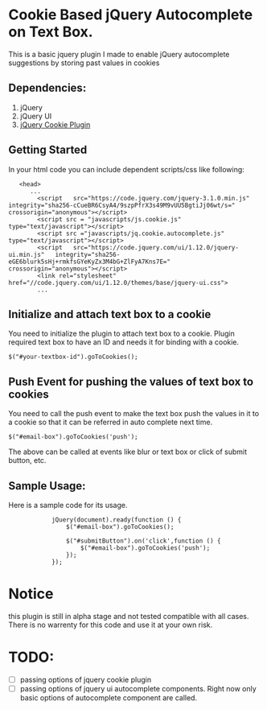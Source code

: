 # Cookie Based jQuery Autocomplete on Text Box.
This is a basic jquery plugin I made to enable jQuery autocomplete suggestions by storing past values in cookies

## Dependencies:
1. jQuery
2. jQuery UI
3. [jQuery Cookie Plugin ](https://plugins.jquery.com/cookie/)

## Getting Started
In your html code you can include dependent scripts/css like following:

```
   <head>
      ...
        <script   src="https://code.jquery.com/jquery-3.1.0.min.js"   integrity="sha256-cCueBR6CsyA4/9szpPfrX3s49M9vUU5BgtiJj06wt/s="   crossorigin="anonymous"></script>
        <script src = "javascripts/js.cookie.js" type="text/javascript"></script>
        <script src ="javascripts/jq.cookie.autocomplete.js" type="text/javascript"></script>
        <script   src="https://code.jquery.com/ui/1.12.0/jquery-ui.min.js"   integrity="sha256-eGE6blurk5sHj+rmkfsGYeKyZx3M4bG+ZlFyA7Kns7E="   crossorigin="anonymous"></script>
        <link rel="stylesheet" href="//code.jquery.com/ui/1.12.0/themes/base/jquery-ui.css">
        ...
```
## Initialize and attach text box to a cookie
You need to initialize the plugin to attach text box to a cookie. Plugin required text box to have an ID and needs it for binding with a cookie.
```
$("#your-textbox-id").goToCookies();
```

## Push Event for pushing the values of text box to cookies
You need to call the push event to make the text box push the values in it to a cookie so that it can be referred in auto complete next time. 
```
$("#email-box").goToCookies('push');
```

The above can be called at events like blur or text box or click of submit button, etc. 

## Sample Usage:
Here is a sample code for its usage.
```
            jQuery(document).ready(function () {
                $("#email-box").goToCookies();

                $("#submitButton").on('click',function () {
                    $("#email-box").goToCookies('push');
                });
            });
```
# Notice
this plugin is still in alpha stage and not tested compatible with all cases. There is no warrenty for this code and use it at your own risk. 

# TODO:
- [ ] passing options of jquery cookie plugin
- [ ] passing options of jquery ui autocomplete components. Right  now only basic options of autocomplete component are called. 
